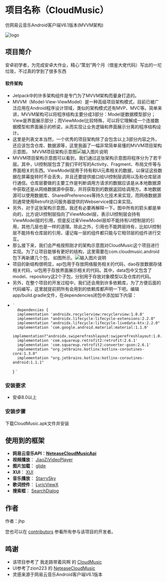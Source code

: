 # 项目名称（CloudMusic）

仿网易云音乐Android客户端V6.1版本(MVVM架构)


![logo](https://inews.gtimg.com/newsapp_bt/0/14252532161/1000)

## 项目简介
安卓初学者，为完成安卓大作业，精心“策划”两个月（借鉴大佬代码）写出的一坨垃圾，不过真的学到了很多东西
#### 软件架构
- Jetpack中的许多架构组件是专门为了MVVM架构而量身打造的。
- MVVM（Model-View-ViewModel）是一种高级项目架构模式，目前已被广泛应用在Android程序设计领域，类似的架构模式还有MVP、MVC等。简单来讲，MVVM架构可以将程序结构主要分成3部分：Model是数据模型部分；View是界面展示部分；而ViewModel比较特殊，可以将它理解成一个连接数据模型和界面展示的桥梁，从而实现让业务逻辑和界面展示分离的程序结构设计。
- 这里是列表文本当然，一个优秀的项目架构除了会包含以上3部分内容之外，还应该包含仓库、数据源等，这里我画了一幅非常简单易懂的MVVM项目架构示意图，　MVVM项目架构示意图![输入图片说明](https://res.weread.qq.com/wrepub/epub_37683759_402 "在这里输入图片标题")
- MVVM项目架构示意图可以看到，我们通过这张架构示意图将程序分为了若干层。其中，UI控制层包含了我们平时写的Activity、Fragment、布局文件等与界面相关的东西。ViewModel层用于持有和UI元素相关的数据，以保证这些数据在屏幕旋转时不会丢失，并且还要提供接口给UI控制层调用以及和仓库层进行通信。仓库层要做的主要工作是判断调用方请求的数据应该是从本地数据源中获取还是从网络数据源中获取，并将获取到的数据返回给调用方。本地数据源可以使用数据库、SharedPreferences等持久化技术来实现，而网络数据源则通常使用Retrofit访问服务器提供的Webservice接口来实现。
- 另外，对于这张架构示意图，我还有必要再解释一下。图中所有的箭头都是单向的，比方说UI控制层指向了ViewModel层，表示UI控制层会持有ViewModel层的引用，但是反过来ViewModel层却不能持有UI控制层的引用，其他几层也是一样的道理。除此之外，引用也不能跨层持有，比如UI控制层不能持有仓库层的引用，谨记每一层的组件都只能与它相邻层的组件进行交互。
- 那么接下来，我们会严格按照刚才的架构示意图对CloudMusic这个项目进行实现。为了让项目能够有更好的结构，这里需要在com.cloudmusic.android包下再新建几个包， 如图所示。![输入图片说明](http://r.photo.store.qq.com/psc?/V54RkypD3keoz827SRe44Oy15N3vfu8d/ruAMsa53pVQWN7FLK88i5rYX.*ep1RpERnZRWtB2nECajwfiOHcBAiTrn7S9m.XArwM6mt1ILarcUP0VtCyg2QtXLR2Lbc*5KLq9MIn9wk8!/r"在这里输入图片标题")
- 项目的新结构很明显，api包用于存放网络服务相关的代码，dao存放数据存储相关代码，ui包用于存放界面展示相关的代码。其中，data包中又包含了model、repository这2个子包，分别用于存放对象模型以及仓库的代码。
- 另外，在整个项目的开发过程中，我们还会用到许多依赖库，为了方便后面的代码编写，这里就提前把所有会用到的依赖库都声明一下吧。编辑app/build.gradle文件，在dependencies闭包中添加如下内容：
-     `
        dependencies {
        implementation 'androidx.recyclerview:recyclerview:1.0.0'
        implementation "androidx.lifecycle:lifecycle-extensions:2.2.0"
        implementation "androidx.lifecycle:lifecycle-livedata-ktx:2.2.0"
        implementation 'com.google.android.material:material:1.1.0'
        implementation?"androidx.swiperefreshlayout:swiperefreshlayout:1.0.0"
        implementation 'com.squareup.retrofit2:retrofit:2.6.1'
        implementation 'com.squareup.retrofit2:converter-gson:2.6.1'
        implementation "org.jetbrains.kotlinx:kotlinx-coroutines-core:1.3.0"
        implementation "org.jetbrains.kotlinx:kotlinx-coroutines-android:1.1.1"
  }
  `
### 安装要求

* 安卓8.0以上

### 安装步骤

下载CloudMusic.apk文件并安装


## 使用到的框架
- **网易云音乐API**：[**NeteaseCloudMusicApi**](https://github.com/Binaryify/NeteaseCloudMusicApi)
- **视频播放**： [JiaoZiVideoPlayer](https://github.com/Jzvd/JiaoZiVideoPlayer)
- **图片加载**： [glide](https://github.com/bumptech/glide)
- **XUI**： [XUI](https://github.com/xuexiangjys/XUI)
- **音乐播放**： [StarrySky](https://github.com/EspoirX/StarrySky)
- **歌词控件**： [LyricViewX](https://github.com/Moriafly/LyricViewX)
- **搜索框**： [SearchDialog](https://github.com/xiaoyou-xblog/SearchDialog)

## 作者

作者：jhp

您也可以在 [contributors](https://github.com/liuxing2001/CloudMusic/contributors) 参看所有参与该项目的开发者。

## 鸣谢

* 该项目参考了 我走路带着风啊 的 [CloudMusic](https://gitee.com/gsphelow/cloud-music)
* UI参考了zion223 的 [NeteaseCloudMusic](https://github.com/zion223/NeteaseCloudMusic)
* 灵感来源于网易云音乐Android客户端V6.1版本

